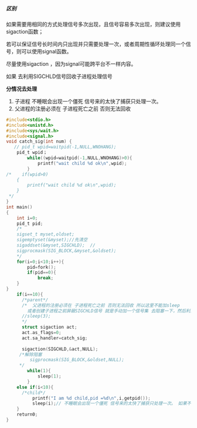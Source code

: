 ##### 区别

如果需要用相同的方式处理信号多次出现，且信号容易多次出现，则建议使用sigaction函数；

若可以保证信号长时间内只出现并只需要处理一次，或者周期性循环处理同一个信号，则可以使用signal函数。

尽量使用sigaction  ，因为signal可能跨平台不一样内容。





如果 去利用SIGCHLD信号回收子进程处理信号

**分情况去处理**

1. 子进程 不睡眠会出现一个僵死 信号来的太快了捕获只处理一次。 
2. 父进程的注册必须在 子进程死亡之前 否则无法回收

```c
#include<stdio.h>
#include<unistd.h>
#include<sys/wait.h>
#include<signal.h>
void catch_sig(int num) {  
   // pid_t wpid=waitpid(-1,NULL,WNOHANG);
    pid_t wpid；
        while((wpid=waitpid(-1,NULL,WNOHANG)>0){
            printf("wait child %d ok\n",wpid);
        }
/*    if(wpid>0)
    {
        printf("wait child %d ok\n",wpid);
    }
 */   
}
int main()
{
    int i=0;
    pid_t pid;
    /*
 	sigset_t myset,oldset; 
    sigemptyset(&myset);//先清空
    sigaddset(&myset,SIGCHLD);  //
    sigprocmask(SIG_BLOCK,&myset,&oldset);
    */
    for(i=0;i<10;i++){
        pid=fork();
        if(pid==0){
            break;
    }
}
    if(i==10){
      /*parent*/  
      /*  父进程的注册必须在 子进程死亡之前 否则无法回收 所以这里不能加sleep
      	或者创建子进程之前屏蔽SIGCHLD信号 就是手动加一个信号集 去阻塞一下，然后利用 oldset 保留现场
      //sleep(3);	
      */
	  struct sigaction act;
  	  act.as_flags=0;  
   	  act.sa_handler=catch_sig;   
       
      sigaction(SIGCHLD,&act,NULL); 
     /*解除阻塞
   		 sigprocmask(SIG_BLOCK,&oldset,NULL);  
     */   
		while(1){    	 
     		sleep(1); 
        }
	else if(i<10){
      /*child*/  
          printf("I am %d child,pid =%d\n",i,getpid());
          sleep(i);// 不睡眠会出现一个僵死 信号来的太快了捕获只处理一次。 如果不写那么捕获信号做改进
    }
    return0;
}             
```





​	